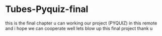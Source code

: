 # Tubes-Pyquiz-final
this is the final chapter
u can working our project (PYQUIZ) in this remote and i hope we can cooperate well
lets blow up this final project
thank u
